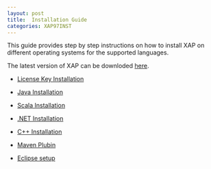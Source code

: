 ```yaml
---
layout: post
title:  Installation Guide
categories: XAP97INST
---
```




This guide provides step by step instructions on how to install XAP on different operating systems for the supported languages.

The latest version of XAP can be downloded [here](http://www.gigaspaces.com/xap-download).


- [License Key Installation](./license-key.html)

- [Java Installation](./java.html)

- [Scala Installation](./scala.html)

- [.NET Installation](./net.html)

- [C++ Installation](./cpp-installing-cpp-api-package.html)

- [Maven Plubin](./maven-plugin.html)

- [Eclipse setup](./setting-up-your-ide.html)




